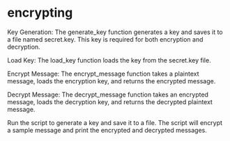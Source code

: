 # encrypting

Key Generation: The generate_key function generates a key and saves it to a file named secret.key. This key is required for both encryption and decryption.

Load Key: The load_key function loads the key from the secret.key file.

Encrypt Message: The encrypt_message function takes a plaintext message, loads the encryption key, and returns the encrypted message.

Decrypt Message: The decrypt_message function takes an encrypted message, loads the decryption key, and returns the decrypted plaintext message.


Run the script to generate a key and save it to a file.
The script will encrypt a sample message and print the encrypted and decrypted messages.
